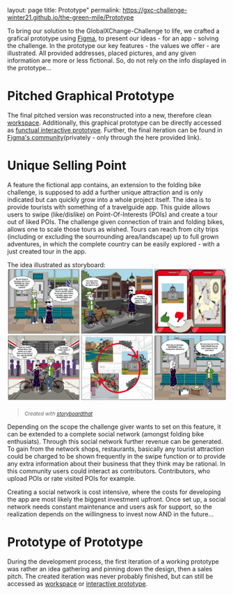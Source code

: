 layout: page
title: Prototype"
permalink:  https://gxc-challenge-winter21.github.io/the-green-mile/Prototype

To bring our solution to the GlobalXChange-Challenge to life, we crafted a grafical prototype using [Figma](https://www.figma.com/), to present our ideas - for an app - solving the challenge. In the prototype our key features - the values we offer - are illustrated. All provided addresses, placed pictures, and any given information are more or less fictional. So, do not rely on the info displayed in the prototype...


# Pitched Graphical Prototype
The final pitched version was reconstructed into a new, therefore clean [workspace](https://www.figma.com/file/RwAh6luudybkP21LzhrzzH/Fold-a-Bike-by-Green-Mile-(Version-2)). Additionally, this graphical prototype can be directly accessed as [functual interactive prototype](https://www.figma.com/proto/RwAh6luudybkP21LzhrzzH/Fold-a-Bike-by-Green-Mile-Version-2?node-id=0%3A1). Further, the final iteration can be found in [Figma's community](https://www.figma.com/community/file/1047083912621635823)(privately - only through the here provided link).


# Unique Selling Point
A feature the fictional app contains, an extension to the folding bike challenge, is supposed to add a further unique attraction and is only indicated but can quickly grow into a whole project itself. The idea is to provide tourists with something of a travelguide app. This guide allows users to swipe (like/dislike) on Point-Of-Interests (POIs) and create a tour out of liked POIs. The challenge given connection of train and folding bikes, allows one to scale those tours as wished. Tours can reach from city trips (including or excluding the sourrounding area/landscape) up to full grown adventures, in which the complete country can be easily explored - with a just created tour in the app.  

The idea illustrated as storyboard: 
![Story of a tourist](https://raw.githubusercontent.com/gxc-challenge-winter21/the-green-mile/main/StoryBoard/Story_of_a_tourist.png?token=AO5K3FPDO3YHEBQLHPKRFWTBV533C)
><sub>_Created with [storyboardthat](https://www.storyboardthat.com/)_</sub>


Depending on the scope the challenge giver wants to set on this feature, it can be extended to a complete social network (amongst folding bike enthusiats). Through this social network further revenue can be generated.  To gain from the network shops, restaurants, basically any tourist attraction could be charged to be shown frequently in the swipe function or to provide any extra information about their business that they think may be rational. In this community users could interact as contributors. Contributors, who upload POIs or rate visited POIs for example.

Creating a social network is cost intensive, where the costs for developing the app are most likely the biggest investment upfront. Once set up, a social network needs constant maintenance and users ask for support, so the realization depends on the willingness to invest now AND in the future...  


# Prototype of Prototype
During the development process, the first iteration of a working prototype was rather an idea gathering and pinning down the design, then a sales pitch. The created iteration was never probably finished, but can still be accessed as [workspace](https://www.figma.com/file/u7GUiU8XNubRPAudbGdVub/Green-Mile?node-id=24%3A1357) or [interactive prototype](https://www.figma.com/proto/u7GUiU8XNubRPAudbGdVub/Green-Mile?node-id=3%3A24&scaling=contain&page-id=0%3A1&starting-point-node-id=3%3A24).
